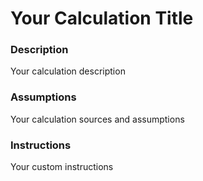 # Your Calculation Title

### Description
Your calculation description

### Assumptions
Your calculation sources and assumptions

### Instructions
Your custom instructions
